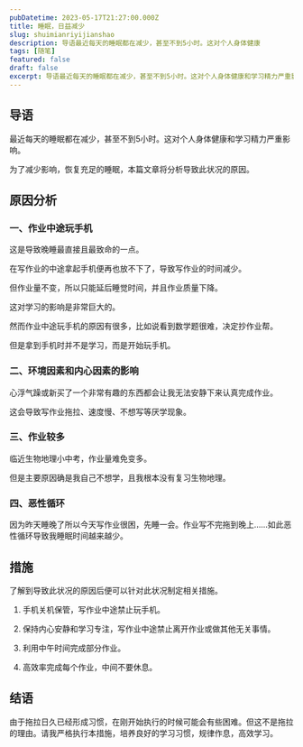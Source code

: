 ```yaml
---
pubDatetime: 2023-05-17T21:27:00.000Z
title: 睡眠，日益减少
slug: shuimianriyijianshao
description: 导语最近每天的睡眠都在减少，甚至不到5小时。这对个人身体健康
tags: [随笔]
featured: false
draft: false
excerpt: 导语最近每天的睡眠都在减少，甚至不到5小时。这对个人身体健康和学习精力严重影响。为了减少影响，恢复充足的睡眠，本篇文章将分析导致此状况的原因。原因分析一作业中途玩手机这是导致晚睡最直接且最致命的一点。
---
```


## 导语
最近每天的睡眠都在减少，甚至不到5小时。这对个人身体健康和学习精力严重影响。

为了减少影响，恢复充足的睡眠，本篇文章将分析导致此状况的原因。

## 原因分析
### 一、作业中途玩手机
这是导致晚睡最直接且最致命的一点。

在写作业的中途拿起手机便再也放不下了，导致写作业的时间减少。

但作业量不变，所以只能延后睡觉时间，并且作业质量下降。

这对学习的影响是非常巨大的。

然而作业中途玩手机的原因有很多，比如说看到数学题很难，决定抄作业帮。

但是拿到手机时并不是学习，而是开始玩手机。

### 二、环境因素和内心因素的影响
心浮气躁或新买了一个非常有趣的东西都会让我无法安静下来认真完成作业。

这会导致写作业拖拉、速度慢、不想写等厌学现象。

### 三、作业较多
临近生物地理小中考，作业量难免变多。

但是主要原因确是我自己不想学，且我根本没有复习生物地理。

### 四、恶性循环
因为昨天睡晚了所以今天写作业很困，先睡一会。作业写不完拖到晚上……如此恶性循环导致我睡眠时间越来越少。

## 措施
了解到导致此状况的原因后便可以针对此状况制定相关措施。

1. 手机关机保管，写作业中途禁止玩手机。
2. 保持内心安静和学习专注，写作业中途禁止离开作业或做其他无关事情。
3. 利用中午时间完成部分作业。
4. 高效率完成每个作业，中间不要休息。

## 结语
由于拖拉日久已经形成习惯，在刚开始执行的时候可能会有些困难。但这不是拖拉的理由。请我严格执行本措施，培养良好的学习习惯，规律作息，高效学习。
